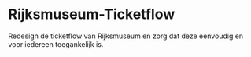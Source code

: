 # Rijksmuseum-Ticketflow
Redesign de ticketflow van Rijksmuseum en zorg dat deze eenvoudig en voor iedereen toegankelijk is.
